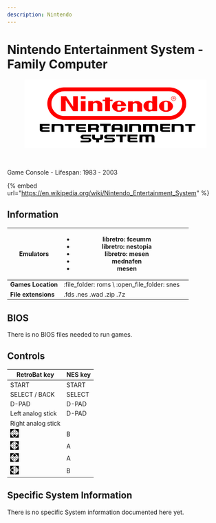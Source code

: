 ```yaml
---
description: Nintendo
---
```


# Nintendo Entertainment System - Family Computer

<figure><img src="https://raw.githubusercontent.com/fabricecaruso/es-theme-carbon/master/art/logos/nes.svg" alt=""><figcaption></figcaption></figure>

<figure><img src="https://upload.wikimedia.org/wikipedia/commons/7/7d/Family_Computer_logo.svg" alt=""><figcaption></figcaption></figure>

Game Console - Lifespan: 1983 - 2003

{% embed url="https://en.wikipedia.org/wiki/Nintendo_Entertainment_System" %}

## Information

| **Emulators**       | <ul><li>libretro: fceumm</li><li>libretro: nestopia</li><li>libretro: mesen</li><li>mednafen</li><li>mesen</li></ul> |   |
| ------------------- | -------------------------------------------------------------------------------------------------------------------- | - |
| **Games Location**  | :file\_folder: roms \ :open\_file\_folder: snes                                                                      |   |
| **File extensions** | .fds .nes .wad .zip .7z                                                                                              |   |

## BIOS

There is no BIOS files needed to run games.

## Controls

| RetroBat key                                                                           | NES key |
| -------------------------------------------------------------------------------------- | ------- |
| START                                                                                  | START   |
| SELECT / BACK                                                                          | SELECT  |
| D-PAD                                                                                  | D-PAD   |
| Left analog stick                                                                      | D-PAD   |
| Right analog stick                                                                     |         |
| ![A](<../../../.gitbook/assets/image (1) (2) (1).png>)                                 | B       |
| ![B](<../../../.gitbook/assets/image (4) (1).png>)                                     | A       |
| <img src="../../../.gitbook/assets/image (3) (1) (2).png" alt="" data-size="original"> | A       |
| <img src="../../../.gitbook/assets/image (2) (1) (1).png" alt="" data-size="line">     | B       |

## Specific System Information

There is no specific System information documented here yet.
